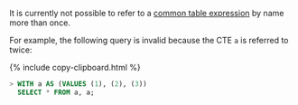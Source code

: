 It is currently not possible to refer to a [common table expression](common-table-expressions.html) by name more than once.

For example, the following query is invalid because the CTE `a` is
referred to twice:

{% include copy-clipboard.html %}
~~~ sql
> WITH a AS (VALUES (1), (2), (3))
  SELECT * FROM a, a;
~~~
